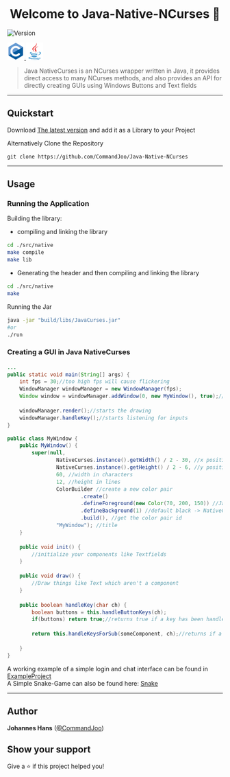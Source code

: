 <h1 align="center">Welcome to Java-Native-NCurses 👋</h1>
<p>
  <img alt="Version" src="https://img.shields.io/badge/version-1.0.0-blue.svg?cacheSeconds=2592000" />
</p>
<a href="https://www.cprogramming.com/" target="_blank" rel="noreferrer"> <img src="https://raw.githubusercontent.com/devicons/devicon/master/icons/c/c-original.svg" alt="c" width="40" height="40"/> </a> <a href="https://www.java.com" target="_blank" rel="noreferrer"> <img src="https://raw.githubusercontent.com/devicons/devicon/master/icons/java/java-original.svg" alt="java" width="40" height="40"/> </a>

> Java NativeCurses is an NCurses wrapper written in Java, it provides direct access to many NCurses methods, and also provides an API for directly creating GUIs using Windows Buttons and Text fields

***
## Quickstart
Download
[The latest version](https://github.com/CommandJoo/Java-Native-NCurses/releases/latest)
and add it as a Library to your Project

Alternatively
Clone the Repository
```shell
git clone https://github.com/CommandJoo/Java-Native-NCurses
```

***
## Usage

### Running the Application
Building the library:
- compiling and linking the library
```sh
cd ./src/native
make compile
make lib
```
- Generating the header and then compiling and linking the library
```sh
cd ./src/native
make
```

Running the Jar
```sh
java -jar "build/libs/JavaCurses.jar"
#or
./run
```

### Creating a GUI in Java NativeCurses
```java
...
public static void main(String[] args) {
    int fps = 30;//too high fps will cause flickering
    WindowManager windowManager = new WindowManager(fps);
    Window window = windowManager.addWindow(0, new MyWindow(), true);//add a window to the screen and make it be the actively rendered one
    
    windowManager.render();//starts the drawing
    windowManager.handleKey();//starts listening for inputs
}
```
```java
public class MyWindow {
    public MyWindow() {
        super(null,
                NativeCurses.instance().getWidth() / 2 - 30, //x position
                NativeCurses.instance().getHeight() / 2 - 6, //y position
                60, //width in characters
                12, //height in lines
                ColorBuilder //create a new color pair
                        .create()
                        .defineForeground(new Color(70, 200, 150)) //Java Colors and Hex are supported
                        .defineBackground(1) //default black -> NativeCurses.BLACK
                        .build(), //get the color pair id
                "MyWindow"); //title
    }
    
    public void init() {
        //initialize your components like Textfields
    }
    
    public void draw() {
        //Draw things like Text which aren't a component
    }
    
    public boolean handleKey(char ch) {
        boolean buttons = this.handleButtonKeys(ch);
        if(buttons) return true;//returns true if a key has been handled
        
        return this.handleKeysForSub(someComponent, ch);//returns if a key has been handled by a component
        
    }
}
```
A working example of a simple login and chat interface can be found in [ExampleProject](src/main/java/de/johannes/testmenu/LoginWindow.java)
<br> A Simple Snake-Game can also be found here: [Snake](src/main/java/de/johannes/snake/SnakeWindow.java)
***
## Author

**Johannes Hans** ([@CommandJoo](https://github.com/CommandJoo))

## Show your support

Give a ⭐️ if this project helped you!
